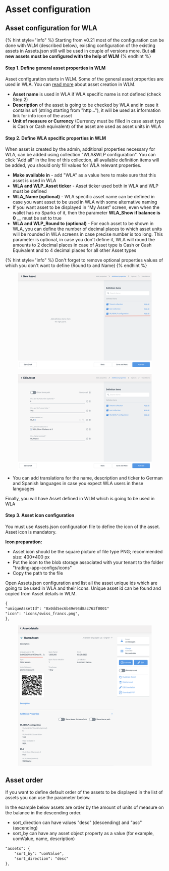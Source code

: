 # Asset configuration

## Asset configuration for WLA

{% hint style="info" %}
Starting from v0.21 most of the configuration can be done with WLM (described below), existing configuration of the existing assets in Assets.json still will be used in couple of versions more. But **all new assets must be configured with the help of WLM**
{% endhint %}

#### **Step 1. Define general asset properties in WLM**

Asset configuration starts in WLM. Some of the general asset properties are used in WLA. You can [read more](https://teos-docs.coreledger.net/v/white-label-management-tool/user-guide/create-asset) about asset creation in WLM.

* **Asset name** is used in WLA if WLA specific name is not defined (check Step 2)
* **Description** of the asset is going to be checked by WLA and in case it contains url (string starting from "http..."), it will be used as information link for info icon of the asset
* **Unit of measure or Currency** (Currency must be filled in case asset type is Cash or Cash equivalent) of the asset are used as asset units in WLA

#### **Step 2. Define WLA specific properties in WLM**

When asset is created by the admin, additional properties necessary for WLA, can be added using collection "WLA\&WLP configuration". You can click "Add all" in the line of this collection, all available definition items will be added, you should only fill values for WLA relevant properties.

* **Make available in** - add "WLA" as a value here to make sure that this asset is used in WLA
* **WLA and WLP\_Asset ticker** - Asset ticker used both in WLA and WLP must be defined
* **WLA\_Name (optional)** - WLA specific asset name can be defined in case you want asset to be used in WLA with some alternative naming&#x20;
* If you want asset to be displayed in “My Asset” screen, even when the wallet has no Sparks of it, then the parameter **WLA\_Show if balance is 0** __ must be set to true
* **WLA and WLP\_Round to (optional)** - For each asset to be shown in WLA, you can define the number of decimal places to which asset units will be rounded in WLA screens in case precise number is too long. This parameter is optional, in case you don't define it, WLA will round the amounts to 2 decimal places in case of Asset type is Cash or Cash Equivalent and to 4 decimal places for all other Asset types

{% hint style="info" %}
Don't forget to remove optional properties values of which you don't want to define (Round to and Name)
{% endhint %}

<div>

<figure><img src="../../.gitbook/assets/Screenshot 2023-03-28 at 12.08.55.png" alt=""><figcaption></figcaption></figure>

 

<figure><img src="../../.gitbook/assets/Screenshot 2023-03-28 at 12.50.46.png" alt=""><figcaption></figcaption></figure>

</div>

* You can add translations for the name, description and ticker to German and Spanish languages in case you expect WLA users in these languages

Finally, you will have Asset defined in WLM which is going to be used in WLA

#### Step 3. Asset icon configuration

You must use Assets.json configuration file to define the icon of the asset. Asset icon is mandatory.

**Icon preparation:**

* Asset icon should be the square picture of file type PNG; recommended size: 400\*400 px
* Put the icon to the blob storage associated with your tenant to the folder "trading-app-configs/icons"
* Copy the path to the file

Open Assets.json configuration and list all the asset unique ids which are going to be used in WLA and their icons. Unique asset id can be found and copied from Asset details in WLM.

```
{
"uniqueAssetId": "0x0dd5ec6b49e94d8ac762f0001"
"icon": "icons/swiss_francs.png",
},
```

<figure><img src="../../.gitbook/assets/Screenshot 2023-03-28 at 12.54.25.png" alt=""><figcaption></figcaption></figure>

## ​Asset order

If you want to define default order of the assets to be displayed in the list of assets you can use the parameter below.

In the example below assets are order by the amount of units of measure on the balance in the descending order.&#x20;

* sort\_direction can have values "desc" (descending) and "asc" (ascending)
* sort\_by can have any asset object property as a value (for example, uomValue, name, description)

```
"assets": {
	"sort_by": "uomValue",
	"sort_direction": "desc"
},
```
